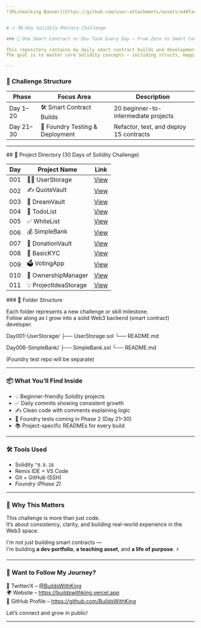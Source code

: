 ```yaml
---
![Michealking Banner](https://github.com/user-attachments/assets/e40fada9-bde2-4c65-854a-c0ad3f846622)


# 🔥 30-Day Solidity Mastery Challenge

### 🚀 One Smart Contract or Dev Task Every Day – From Zero to Smart Contract Hero

This repository contains my daily smart contract builds and development tasks as part of my 30-day Solidity mastery challenge.  
The goal is to master core Solidity concepts — including structs, mappings, modifiers, custom errors, access control, testing, and deployment — by building real-world smart contracts *and* leveling up with *Foundry testing and scripting*.

---
```


### 📅 Challenge Structure

| Phase | Focus Area                             | Description                                  |
|-------|-----------------------------------------|----------------------------------------------|
| Day 1–20 | 🛠 Smart Contract Builds             | 20 beginner-to-intermediate projects         |
| Day 21–30 | 🧪 Foundry Testing & Deployment     | Refactor, test, and deploy 15 contracts  |

---
<p center>
## 📅 Project Directory (30 Days of Solidity Challenge)

| Day | Project Name | Link |
|-----|--------------|------|
| 001 | 🧍‍♂ UserStorage | [View](https://github.com/BuildsWithKing/30-days-solidity-challenge/tree/main/Day001-UserStorage) |
| 002 | ✍ QuoteVault | [View](https://github.com/BuildsWithKing/30-days-solidity-challenge/tree/main/Day002-QuoteVault) |
| 003 | 💭 DreamVault | [View](https://github.com/BuildsWithKing/30-days-solidity-challenge/tree/main/Day003-DreamVault) |
| 004 | 📝 TodoList | [View](https://github.com/BuildsWithKing/30-days-solidity-challenge/tree/main/Day004-TodoList) |
| 005 | ✅ WhiteList | [View](https://github.com/BuildsWithKing/30-days-solidity-challenge/tree/main/Day005-WhiteList) |
| 006 | 💰 SimpleBank | [View](https://github.com/BuildsWithKing/30-days-solidity-challenge/tree/main/Day006-SimpleBank) |
| 007 | 💖 DonationVault | [View](https://github.com/BuildsWithKing/30-days-solidity-challenge/tree/main/Day007-DonationVault) |
| 008 | 🛂 BasicKYC | [View](https://github.com/BuildsWithKing/30-days-solidity-challenge/tree/main/Day008-BasicKYC) |
| 009 | 🗳 VotingApp | [View](https://github.com/BuildsWithKing/30-days-solidity-challenge/tree/main/Day009-VotingApp) |
| 010 | 🔐 OwnershipManager | [View](https://github.com/BuildsWithKing/30-days-solidity-challenge/tree/main/Day010-OwnershipManager) |
| 011 | 💡 ProjectIdeaStorage | [View](https://github.com/BuildsWithKing/30-days-solidity-challenge/tree/main/Day002-ProjectIdeaStorage) |

</p center>
### 📂 Folder Structure

Each folder represents a new challenge or skill milestone.  
Follow along as I grow into a solid Web3 backend (smart contract) developer.

Day001-UserStorage/ ├── UserStorage.sol └── README.md

Day006-SimpleBank/ ├── SimpleBank.sol └── README.md

(Foundry test repo will be separate)

---

### 📦 What You’ll Find Inside

- 💡 Beginner-friendly Solidity projects  
- ✅ Daily commits showing consistent growth  
- ✍ Clean code with comments explaining logic  
- 🧪 Foundry tests coming in Phase 2 (Day 21–30)  
- 📚 Project-specific READMEs for every build  

---

### 🛠 Tools Used

- Solidity `^0.8.18`
- Remix IDE + VS Code
- Git + GitHub (SSH)
- *Foundry (Phase 2)*

---

### 🧠 Why This Matters

This challenge is more than just code.  
It’s about consistency, clarity, and building real-world experience in the Web3 space.

I'm not just building smart contracts —  
I'm building **a dev portfolio**, **a teaching asset**, and **a life of purpose**. ⚡

---

### 💬 Want to Follow My Journey?

📡 Twitter/X – [@BuildsWithKing](https://x.com/BuildsWithKing/)  
🌍 Website – https://buildswithking.vercel.app  
🧠 GitHub Profile – https://github.com/BuildsWithKing  

Let’s connect and grow in public!


---
